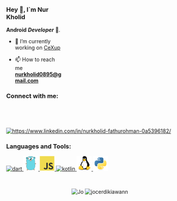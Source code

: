 <br />
<br />



  <img align="right" src="https://media0.giphy.com/media/12BYUePgtn7sis/giphy.gif?cid=ecf05e475421msltsq4pupn0oazb9a92i1li6nqcmsa5cd30&amp;rid=giphy.gif&amp;ct=g" alt="programmer dilemma GIF" style="width: 350px; height: 350px; left: 0px; top: 0px; opacity: 0;">

<h3 title="hehehe"> Hey 👋, I`m Nur Kholid</h3>

**Android** ***Developer*** 🚀.

- 🔭 I’m currently working on [CeXup](https://cexup.com/)

- 📫 How to reach me **nurkholid0895@gmail.com**

<h3 align="left">Connect with me:</h3>
<p align="left">
<a href="https://www.linkedin.com/in/nur-kholid-fathurohman-0a5396182" target="blank"><img align="center" src="https://raw.githubusercontent.com/rahuldkjain/github-profile-readme-generator/master/src/images/icons/Social/linked-in-alt.svg" alt="https://www.linkedin.com/in/nurkholid-fathurohman-0a5396182/" height="30" width="40" /></a>
</p>


<h3 align="left">Languages and Tools:</h3>
<p align="left"> <a href="https://dart.dev" target="_blank" rel="noreferrer"> <img src="https://www.vectorlogo.zone/logos/dartlang/dartlang-icon.svg" alt="dart" width="40" height="40"/> </a> <a href="https://golang.org" target="_blank" rel="noreferrer"> <img src="https://raw.githubusercontent.com/devicons/devicon/master/icons/go/go-original.svg" alt="go" width="40" height="40"/> </a> <a href="https://developer.mozilla.org/en-US/docs/Web/JavaScript" target="_blank" rel="noreferrer"> <img src="https://raw.githubusercontent.com/devicons/devicon/master/icons/javascript/javascript-original.svg" alt="javascript" width="40" height="40"/> </a> <a href="https://kotlinlang.org" target="_blank" rel="noreferrer"> <img src="https://www.vectorlogo.zone/logos/kotlinlang/kotlinlang-icon.svg" alt="kotlin" width="40" height="40"/> </a> <a href="https://www.linux.org/" target="_blank" rel="noreferrer"> <img src="https://raw.githubusercontent.com/devicons/devicon/master/icons/linux/linux-original.svg" alt="linux" width="40" height="40"/> </a> <a href="https://www.python.org" target="_blank" rel="noreferrer"> <img src="https://raw.githubusercontent.com/devicons/devicon/master/icons/python/python-original.svg" alt="python" width="40" height="40"/> </a> </p>

<!-- <img src="https://github-readme-stats.vercel.app/api?username=Jocerdikiawann&show_icons=true&hide_border=true&count_private=true&theme=shades-of-purple&icon_color=fad000" alt="Jo GitHub Stats"> -->

<br />

<p align="center">
  <img src="https://github-readme-streak-stats.herokuapp.com/?user=Jocerdikiawann&count_private=true&theme=radical" alt="Jo" height="150"  />
<img src="https://github-readme-stats.vercel.app/api?username=jocerdikiawann&show_icons=true&locale=en" alt="jocerdikiawann" height="150" />
  </p>
  
  
  
